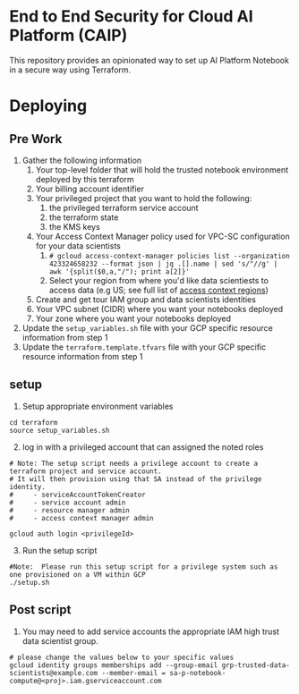 # End to End Security for Cloud AI Platform (CAIP)

This repository provides an opinionated way to set up AI Platform Notebook in a secure way using Terraform.

# Deploying

## Pre Work
1.  Gather the following information
    1.  Your top-level folder that will hold the trusted notebook environment deployed by this terraform
    2.  Your billing account identifier
    3.  Your privileged project that you want to hold the following:
        1.  the privileged terraform service account
        2.  the terraform state
        3.  the KMS keys
    4.  Your Access Context Manager policy used for VPC-SC configuration for your data scientists
        1.  `# gcloud access-context-manager policies list --organization 423324658232 --format json | jq .[].name | sed 's/"//g' | awk '{split($0,a,"/"); print a[2]}'`
        2.  Select your region from where you'd like data scientiests to access data (e.g US; see full list of [access context regions](https://cloud.google.com/access-context-manager/docs/access-level-attributes#regions))
    5.  Create and get tour IAM group and data scientists identities
    6.  Your VPC subnet (CIDR) where you want your notebooks deployed
    7.  Your zone where you want your notebooks deployed
2.  Update the `setup_variables.sh` file with your GCP specific resource information from step 1
3.  Update the `terraform.template.tfvars` file with your GCP specific resource information from step 1

## setup
1.  Setup appropriate environment variables
```
cd terraform
source setup_variables.sh
```

2.  log in with a privileged account that can assigned the noted roles
```
# Note: The setup script needs a privilege account to create a terraform project and service account.
# It will then provision using that SA instead of the privilege identity.
#     - serviceAccountTokenCreator
#     - service account admin
#     - resource manager admin
#     - access context manager admin

gcloud auth login <privilegeId>
```

3.  Run the setup script
```
#Note:  Please run this setup script for a privilege system such as one provisioned on a VM within GCP
./setup.sh
```

## Post script
1.  You may need to add service accounts the appropriate IAM high trust data scientist group.
```
# please change the values below to your specific values
gcloud identity groups memberships add --group-email grp-trusted-data-scientists@example.com --member-email = sa-p-notebook-compute@<proj>.iam.gserviceaccount.com
```
